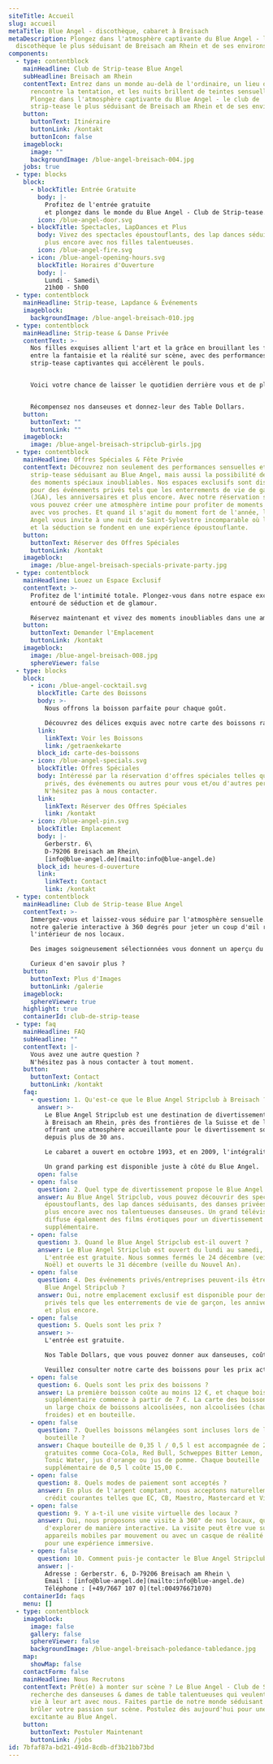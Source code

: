 ```yaml
---
siteTitle: Accueil
slug: accueil
metaTitle: Blue Angel - discothèque, cabaret à Breisach
metaDescription: Plongez dans l'atmosphère captivante du Blue Angel - le club de
  discothèque le plus séduisant de Breisach am Rhein et de ses environs.
components:
  - type: contentblock
    mainHeadline: Club de Strip-tease Blue Angel
    subHeadline: Breisach am Rhein
    contentText: Entrez dans un monde au-delà de l'ordinaire, un lieu où l'élégance
      rencontre la tentation, et les nuits brillent de teintes sensuelles.
      Plongez dans l'atmosphère captivante du Blue Angel - le club de
      strip-tease le plus séduisant de Breisach am Rhein et de ses environs.
    button:
      buttonText: Itinéraire
      buttonLink: /kontakt
      buttonIcon: false
    imageblock:
      image: ""
      backgroundImage: /blue-angel-breisach-004.jpg
    jobs: true
  - type: blocks
    block:
      - blockTitle: Entrée Gratuite
        body: |-
          Profitez de l'entrée gratuite
          et plongez dans le monde du Blue Angel - Club de Strip-tease.
        icon: /blue-angel-door.svg
      - blockTitle: Spectacles, LapDances et Plus
        body: Vivez des spectacles époustouflants, des lap dances séduisants et bien
          plus encore avec nos filles talentueuses.
        icon: /blue-angel-fire.svg
      - icon: /blue-angel-opening-hours.svg
        blockTitle: Horaires d'Ouverture
        body: |-
          Lundi - Samedi\
          21h00 - 5h00
  - type: contentblock
    mainHeadline: Strip-tease, Lapdance & Événements
    imageblock:
      backgroundImage: /blue-angel-breisach-010.jpg
  - type: contentblock
    mainHeadline: Strip-tease & Danse Privée
    contentText: >-
      Nos filles exquises allient l'art et la grâce en brouillant les frontières
      entre la fantaisie et la réalité sur scène, avec des performances de
      strip-tease captivantes qui accélèrent le pouls.


      Voici votre chance de laisser le quotidien derrière vous et de plonger dans une expérience exaltante qui éveille vos sens et votre curiosité. Vivez des lap dances séduisants et des danses privées qui réalisent vos fantasmes.


      Récompensez nos danseuses et donnez-leur des Table Dollars.
    button:
      buttonText: ""
      buttonLink: ""
    imageblock:
      image: /blue-angel-breisach-stripclub-girls.jpg
  - type: contentblock
    mainHeadline: Offres Spéciales & Fête Privée
    contentText: Découvrez non seulement des performances sensuelles et un
      strip-tease séduisant au Blue Angel, mais aussi la possibilité de rendre
      des moments spéciaux inoubliables. Nos espaces exclusifs sont disponibles
      pour des événements privés tels que les enterrements de vie de garçon
      (JGA), les anniversaires et plus encore. Avec notre réservation spéciale,
      vous pouvez créer une atmosphère intime pour profiter de moments festifs
      avec vos proches. Et quand il s'agit du moment fort de l'année, le Blue
      Angel vous invite à une nuit de Saint-Sylvestre incomparable où le glamour
      et la séduction se fondent en une expérience époustouflante.
    button:
      buttonText: Réserver des Offres Spéciales
      buttonLink: /kontakt
    imageblock:
      image: /blue-angel-breisach-specials-private-party.jpg
  - type: contentblock
    mainHeadline: Louez un Espace Exclusif
    contentText: >-
      Profitez de l'intimité totale. Plongez-vous dans notre espace exclusif
      entouré de séduction et de glamour.

      Réservez maintenant et vivez des moments inoubliables dans une ambiance qui captive vos sens.
    button:
      buttonText: Demander l'Emplacement
      buttonLink: /kontakt
    imageblock:
      image: /blue-angel-breisach-008.jpg
      sphereViewer: false
  - type: blocks
    block:
      - icon: /blue-angel-cocktail.svg
        blockTitle: Carte des Boissons
        body: >-
          Nous offrons la boisson parfaite pour chaque goût.

          Découvrez des délices exquis avec notre carte des boissons raffinées au Blue Angel.
        link:
          linkText: Voir les Boissons
          link: /getraenkekarte
        block_id: carte-des-boissons
      - icon: /blue-angel-specials.svg
        blockTitle: Offres Spéciales
        body: Intéressé par la réservation d'offres spéciales telles que des spectacles
          privés, des événements ou autres pour vous et/ou d'autres personnes ?
          N'hésitez pas à nous contacter.
        link:
          linkText: Réserver des Offres Spéciales
          link: /kontakt
      - icon: /blue-angel-pin.svg
        blockTitle: Emplacement
        body: |-
          Gerberstr. 6\
          D-79206 Breisach am Rhein\
          [info@blue-angel.de](mailto:info@blue-angel.de)
        block_id: heures-d-ouverture
        link:
          linkText: Contact
          link: /kontakt
  - type: contentblock
    mainHeadline: Club de Strip-tease Blue Angel
    contentText: >-
      Immergez-vous et laissez-vous séduire par l'atmosphère sensuelle. Utilisez
      notre galerie interactive à 360 degrés pour jeter un coup d'œil réaliste à
      l'intérieur de nos locaux.

      Des images soigneusement sélectionnées vous donnent un aperçu du monde enchanteur du strip-tease, de la scène palpitante et du bar séduisant. Vivez la véritable magie sur place et attendez-vous à des soirées inoubliables au Blue Angel.

      Curieux d'en savoir plus ?
    button:
      buttonText: Plus d'Images
      buttonLink: /galerie
    imageblock:
      sphereViewer: true
    highlight: true
    containerId: club-de-strip-tease
  - type: faq
    mainHeadline: FAQ
    subHeadline: ""
    contentText: |-
      Vous avez une autre question ?
      N'hésitez pas à nous contacter à tout moment.
    button:
      buttonText: Contact
      buttonLink: /kontakt
    faq:
      - question: 1. Qu'est-ce que le Blue Angel Stripclub à Breisach ?
        answer: >-
          Le Blue Angel Stripclub est une destination de divertissement établie
          à Breisach am Rhein, près des frontières de la Suisse et de la France,
          offrant une atmosphère accueillante pour le divertissement sophistiqué
          depuis plus de 30 ans.

          Le cabaret a ouvert en octobre 1993, et en 2009, l'intégralité de la boîte de nuit a été entièrement redessinée. Toutes les salles sont climatisées, et une purification moderne de l'air a été intégrée en 2021.

          Un grand parking est disponible juste à côté du Blue Angel.
        open: false
      - open: false
        question: 2. Quel type de divertissement propose le Blue Angel Stripclub ?
        answer: Au Blue Angel Stripclub, vous pouvez découvrir des spectacles
          époustouflants, des lap dances séduisants, des danses privées et bien
          plus encore avec nos talentueuses danseuses. Un grand téléviseur LED
          diffuse également des films érotiques pour un divertissement
          supplémentaire.
      - open: false
        question: 3. Quand le Blue Angel Stripclub est-il ouvert ?
        answer: Le Blue Angel Stripclub est ouvert du lundi au samedi, de 21h00 à 5h00.
          L'entrée est gratuite. Nous sommes fermés le 24 décembre (veille de
          Noël) et ouverts le 31 décembre (veille du Nouvel An).
      - open: false
        question: 4. Des événements privés/entreprises peuvent-ils être organisés au
          Blue Angel Stripclub ?
        answer: Oui, notre emplacement exclusif est disponible pour des événements
          privés tels que les enterrements de vie de garçon, les anniversaires
          et plus encore.
      - open: false
        question: 5. Quels sont les prix ?
        answer: >-
          L'entrée est gratuite.

          Nos Table Dollars, que vous pouvez donner aux danseuses, coûtent 1 $ = 2 €.

          Veuillez consulter notre carte des boissons pour les prix actuels des boissons.
      - open: false
        question: 6. Quels sont les prix des boissons ?
        answer: La première boisson coûte au moins 12 €, et chaque boisson
          supplémentaire commence à partir de 7 €. La carte des boissons propose
          un large choix de boissons alcoolisées, non alcoolisées (chaudes,
          froides) et en bouteille.
      - open: false
        question: 7. Quelles boissons mélangées sont incluses lors de la commande d'une
          bouteille ?
        answer: Chaque bouteille de 0,35 l / 0,5 l est accompagnée de 2 boissons
          gratuites comme Coca-Cola, Red Bull, Schweppes Bitter Lemon, Schweppes
          Tonic Water, jus d'orange ou jus de pomme. Chaque bouteille
          supplémentaire de 0,5 l coûte 15,00 €.
      - open: false
        question: 8. Quels modes de paiement sont acceptés ?
        answer: En plus de l'argent comptant, nous acceptons naturellement les cartes de
          crédit courantes telles que EC, CB, Maestro, Mastercard et Visa.
      - open: false
        question: 9. Y a-t-il une visite virtuelle des locaux ?
        answer: Oui, nous proposons une visite à 360° de nos locaux, qui vous permet
          d'explorer de manière interactive. La visite peut être vue sur PC et
          appareils mobiles par mouvement ou avec un casque de réalité virtuelle
          pour une expérience immersive.
      - open: false
        question: 10. Comment puis-je contacter le Blue Angel Stripclub ?
        answer: |-
          Adresse : Gerberstr. 6, D-79206 Breisach am Rhein \
          Email : [info@blue-angel.de](mailto:info@blue-angel.de)
          Téléphone : [+49/7667 107 0](tel:004976671070)
    containerId: faqs
    menu: []
  - type: contentblock
    imageblock:
      image: false
      gallery: false
      sphereViewer: false
      backgroundImage: /blue-angel-breisach-poledance-tabledance.jpg
    map:
      showMap: false
    contactForm: false
    mainHeadline: Nous Recrutons
    contentText: Prêt(e) à monter sur scène ? Le Blue Angel - Club de Striptease
      recherche des danseuses & dames de table talentueuses qui veulent donner
      vie à leur art avec nous. Faites partie de notre monde séduisant et faites
      brûler votre passion sur scène. Postulez dès aujourd'hui pour une carrière
      excitante au Blue Angel.
    button:
      buttonText: Postuler Maintenant
      buttonLink: /jobs
id: 7bfaf87a-bd21-491d-8cdb-df3b21bb73bd
---
```

